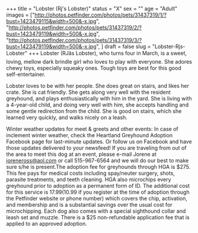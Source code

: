 +++
title = "Lobster (Rj's Lobster)"
status = "X"
sex = ""
age = "Adult"
images = ["http://photos.petfinder.com/photos/pets/31437319/1/?bust=1423479115&width=500&-x.jpg",
"http://photos.petfinder.com/photos/pets/31437319/2/?bust=1423479119&width=500&-x.jpg",
"http://photos.petfinder.com/photos/pets/31437319/3/?bust=1423479119&width=500&-x.jpg",
]
draft = false
slug = "Lobster-Rjs-Lobster"
+++
Lobster (RJâs Lobster), who turns four in March, is a sweet, loving, mellow dark brindle girl who loves to play with everyone. She adores chewy toys, especially squeaky ones. Tough toys are best for this good self-entertainer.

Lobster loves to be with her people. She does great on stairs, and likes her crate. She is cat friendly. She gets along very well with the resident greyhound, and plays enthusiastically with him in the yard. She is living with a 4-year-old child, and doing very well with him, she accepts handling and some gentle redirection from the child. She is good on stairs, which she learned very quickly, and walks nicely on a leash.

Winter weather updates for meet & greets and other events: In case of inclement winter weather, check the Heartland Greyhound Adoption Facebook page for last-minute updates. Or follow us on Facebook and have those updates delivered to your newsfeed!
If you are traveling from out of the area to meet this dog at an event, please e-mail Jorene at joreneross@aol.com or call 515-967-6564 and we will do our best to make sure s/he is present.The adoption fee for greyhounds through HGA is $275. This fee pays for medical costs including spay/neuter surgery, shots, parasite treatments, and teeth cleaning. HGA also microchips every greyhound prior to adoption as a permanent form of ID. The additional cost for this service is $17.99 ($10.99 if you register at the time of adoption through the Petfinder website or phone number) which covers the chip, activation, and membership and is a substantial savings over the usual cost for microchipping. Each dog also comes with a special sighthound collar and leash set and muzzle. There is a $25 non-refundable application fee that is applied to an approved adoption.

